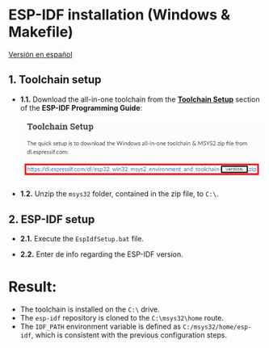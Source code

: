 # **ESP-IDF installation (Windows & Makefile)**

[Versión en español](https://github.com/mr-verdant-13/esp-idf-instructions/blob/master/ESP-IDF%20installation/WinMakefileES.md)

## **1. Toolchain setup**

- **1.1.** Download the all-in-one toolchain from the [**Toolchain Setup**](https://docs.espressif.com/projects/esp-idf/en/latest/get-started-legacy/windows-setup.html#toolchain-setup) section of the **ESP-IDF Programming Guide**:

    [!["Toolchain Setup" section](ToolchainSetup.png)](https://docs.espressif.com/projects/esp-idf/en/latest/get-started-legacy/windows-setup.html#toolchain-setup)

- **1.2.** Unzip the `msys32` folder, contained in the zip file, to `C:\`.

## **2. ESP-IDF setup**

- **2.1.** Execute the `EspIdfSetup.bat` file.

- **2.2.** Enter de info regarding the ESP-IDF version.

# **Result:**

- The toolchain is installed on the `C:\` drive.
- The `esp-idf` repository is cloned to the `C:\msys32\home` route.
- The `IDF_PATH` environment variable is defined as `C:/msys32/home/esp-idf`, which is consistent with the previous configuration steps.